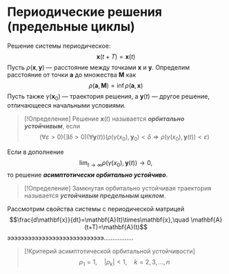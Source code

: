 # Периодические решения (предельные циклы)
Решение системы периодическое:
$$\mathbf{x}(t+T)=\mathbf{x}(t)$$
Пусть $\rho(\mathbf{x},\mathbf{y})$ — расстояние между точками $\mathbf{x}$ и $\mathbf{y}$.
Определим расстояние от точки $\mathbf{a}$ до множества $\mathbf{M}$ как
$$\rho(\mathbf{a},\mathbf{M})=\inf\rho(\mathbf{a},\mathbf{x})$$
Пусть также $\gamma(\mathbf{x}_0)$ — траектория решения, а $\mathbf{y}(t)$ — другое решение, отличающееся начальными условиями.
> [!Определение]
> Решение $\mathbf{x}(t)$ называется ***орбитально устойчивым***, если
> $$(\forall\varepsilon>0)(\exists\delta>0)
> (\forall\mathbf{y}(t))
> (\rho(\gamma(x_0),\mathbf{y}_0)<\delta\Rightarrow
> \rho(\gamma(x_0),\mathbf{y}(t))<\varepsilon)$$

Если в дополнение
$$\lim_{t\rightarrow\infty}\rho(\gamma(x_0),\mathbf{y}(t))\rightarrow0,$$
то решение ***асимптотически орбитально устойчиво***.
> [!Определение]
> Замкнутая орбитально устойчивая траектория называется ***устойчивым предельным циклом***.

Рассмотрим свойства системы с периодической матрицей
$$\frac{d\mathbf{x}}{dt}=\mathbf{A}(t)\times\mathbf{x},\quad
\mathbf{A}(t+T)=\mathbf{A}(t)$$
ээээээээээээээээээээээээээээ.................
> [!Критерий асимптотической орбитальной устойчивости]
> $$\rho_1=1,\quad |\rho_k|<1,\quad k=2,3,\dots,n$$

